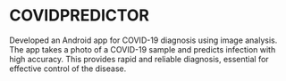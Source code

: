 # COVIDPREDICTOR
Developed an Android app for COVID-19 diagnosis using image analysis. The app takes a photo of a COVID-19 sample and predicts infection with high accuracy. This provides rapid and reliable diagnosis, essential for effective control of the disease.
